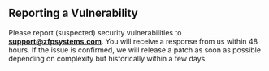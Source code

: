 ## Reporting a Vulnerability

Please report (suspected) security vulnerabilities to
**[support@zfpsystems.com](mailto:support@zfpsystems.com)**. You will receive a response from
us within 48 hours. If the issue is confirmed, we will release a patch as soon
as possible depending on complexity but historically within a few days.

